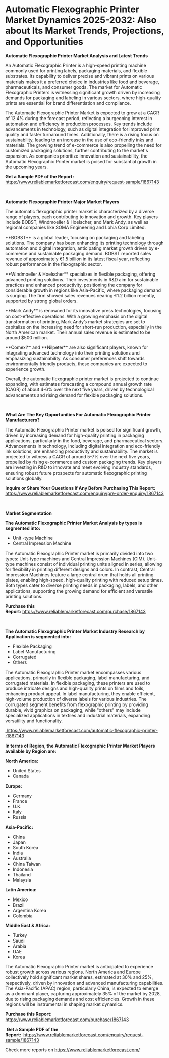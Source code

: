<p><h1>Automatic Flexographic Printer Market Dynamics 2025-2032: Also about Its Market Trends, Projections, and Opportunities</h1></p><p><strong>Automatic Flexographic Printer Market Analysis and Latest Trends</strong></p>
<p><p>An Automatic Flexographic Printer is a high-speed printing machine commonly used for printing labels, packaging materials, and flexible substrates. Its capability to deliver precise and vibrant prints on various materials makes it a preferred choice in industries like food and beverage, pharmaceuticals, and consumer goods. The market for Automatic Flexographic Printers is witnessing significant growth driven by increasing demands for packaging and labeling in various sectors, where high-quality prints are essential for brand differentiation and compliance.</p><p>The Automatic Flexographic Printer Market is expected to grow at a CAGR of 12.4% during the forecast period, reflecting a burgeoning interest in automation and efficiency in production processes. Key trends include advancements in technology, such as digital integration for improved print quality and faster turnaround times. Additionally, there is a rising focus on sustainability, leading to an increase in the use of eco-friendly inks and materials. The growing trend of e-commerce is also propelling the need for customized packaging solutions, further contributing to the market's expansion. As companies prioritize innovation and sustainability, the Automatic Flexographic Printer market is poised for substantial growth in the upcoming years.</p></p>
<p><strong>Get a Sample PDF of the Report:&nbsp;</strong> <a href="https://www.reliablemarketforecast.com/enquiry/request-sample/1867143?utm_campaign=3344&utm_medium=2&utm_source=Github&utm_content=ia&utm_term=12042025&utm_id=automatic-flexographic-printer">https://www.reliablemarketforecast.com/enquiry/request-sample/1867143</a></p>
<p>&nbsp;</p>
<p><strong>Automatic Flexographic Printer Major Market Players</strong></p>
<p><p>The automatic flexographic printer market is characterized by a diverse range of players, each contributing to innovation and growth. Key players include BOBST, Windmoeller & Hoelscher, and Mark Andy, as well as regional companies like SOMA Engineering and Lohia Corp Limited.</p><p>**BOBST** is a global leader, focusing on packaging and labeling solutions. The company has been enhancing its printing technology through automation and digital integration, anticipating market growth driven by e-commerce and sustainable packaging demand. BOBST reported sales revenue of approximately €1.5 billion in its latest fiscal year, reflecting robust performance in the flexographic sector.</p><p>**Windmoeller & Hoelscher** specializes in flexible packaging, offering advanced printing solutions. Their investments in R&D aim for sustainable practices and enhanced productivity, positioning the company for considerable growth in regions like Asia-Pacific, where packaging demand is surging. The firm showed sales revenues nearing €1.2 billion recently, supported by strong global orders.</p><p>**Mark Andy** is renowned for its innovative press technologies, focusing on cost-effective operations. With a growing emphasis on the digital transformation of printing, Mark Andy’s market strategies are set to capitalize on the increasing need for short-run production, especially in the North American market. Their annual sales revenue is estimated to be around $500 million.</p><p>**Comexi** and **Nilpeter** are also significant players, known for integrating advanced technology into their printing solutions and emphasizing sustainability. As consumer preferences shift towards environmentally friendly products, these companies are expected to experience growth.</p><p>Overall, the automatic flexographic printer market is projected to continue expanding, with estimates forecasting a compound annual growth rate (CAGR) of about 4-6% over the next five years, driven by technological advancements and rising demand for flexible packaging solutions.</p></p>
<p>&nbsp;</p>
<p><strong>What Are The Key Opportunities For Automatic Flexographic Printer Manufacturers?</strong></p>
<p><p>The Automatic Flexographic Printer market is poised for significant growth, driven by increasing demand for high-quality printing in packaging applications, particularly in the food, beverage, and pharmaceutical sectors. Advancements in technology, including digital integration and eco-friendly ink solutions, are enhancing productivity and sustainability. The market is projected to witness a CAGR of around 5-7% over the next five years, propelled by rising e-commerce and custom packaging trends. Key players are investing in R&D to innovate and meet evolving industry standards, ensuring robust future prospects for automatic flexographic printing solutions globally.</p></p>
<p><strong>Inquire or Share Your Questions If Any Before Purchasing This Report:</strong> <a href="https://www.reliablemarketforecast.com/enquiry/pre-order-enquiry/1867143?utm_campaign=3344&utm_medium=2&utm_source=Github&utm_content=ia&utm_term=12042025&utm_id=automatic-flexographic-printer">https://www.reliablemarketforecast.com/enquiry/pre-order-enquiry/1867143</a></p>
<p>&nbsp;</p>
<p><strong>Market Segmentation</strong></p>
<p><strong>The Automatic Flexographic Printer Market Analysis by types is segmented into:</strong></p>
<p><ul><li>Unit -type Machine</li><li>Central Impression Machine</li></ul></p>
<p><p>The Automatic Flexographic Printer market is primarily divided into two types: Unit-type machines and Central Impression Machines (CIM). Unit-type machines consist of individual printing units aligned in series, allowing for flexibility in printing different designs and colors. In contrast, Central Impression Machines feature a large central drum that holds all printing plates, enabling high-speed, high-quality printing with reduced setup times. Both types cater to diverse printing needs in packaging, labels, and other applications, supporting the growing demand for efficient and versatile printing solutions.</p></p>
<p><strong>Purchase this Report:&nbsp;</strong><a href="https://www.reliablemarketforecast.com/purchase/1867143?utm_campaign=3344&utm_medium=2&utm_source=Github&utm_content=ia&utm_term=12042025&utm_id=automatic-flexographic-printer">https://www.reliablemarketforecast.com/purchase/1867143</a></p>
<p>&nbsp;</p>
<p><strong>The Automatic Flexographic Printer Market Industry Research by Application is segmented into:</strong></p>
<p><ul><li>Flexible Packaging</li><li>Label Manufacturing</li><li>Corrugated</li><li>Others</li></ul></p>
<p><p>The Automatic Flexographic Printer market encompasses various applications, primarily in flexible packaging, label manufacturing, and corrugated materials. In flexible packaging, these printers are used to produce intricate designs and high-quality prints on films and foils, enhancing product appeal. In label manufacturing, they enable efficient, high-volume production of diverse labels for various industries. The corrugated segment benefits from flexographic printing by providing durable, vivid graphics on packaging, while "others" may include specialized applications in textiles and industrial materials, expanding versatility and functionality.</p></p>
<p><a href="https://www.reliablemarketforecast.com/automatic-flexographic-printer-r1867143?utm_campaign=3344&utm_medium=2&utm_source=Github&utm_content=ia&utm_term=12042025&utm_id=automatic-flexographic-printer">&nbsp;https://www.reliablemarketforecast.com/automatic-flexographic-printer-r1867143</a></p>
<p><strong>In terms of Region, the Automatic Flexographic Printer Market Players available by Region are:</strong></p>
<p>
    <p> <strong> North America: </strong>
        <ul>
            <li>United States</li>
            <li>Canada</li>
        </ul>
        </p> 
    <p> <strong> Europe: </strong>
        <ul>
            <li>Germany</li>
            <li>France</li>
            <li>U.K.</li>
            <li>Italy</li>
            <li>Russia</li>
        </ul>
        </p> 
    <p> <strong> Asia-Pacific: </strong>
        <ul>
            <li>China</li>
            <li>Japan</li>
            <li>South Korea</li>
            <li>India</li>
            <li>Australia</li>
            <li>China Taiwan</li>
            <li>Indonesia</li>
            <li>Thailand</li>
            <li>Malaysia</li>
        </ul>
        </p> 
    <p> <strong> Latin America: </strong>
        <ul>
            <li>Mexico</li>
            <li>Brazil</li>
            <li>Argentina Korea</li>
            <li>Colombia</li>
        </ul>
        </p> 
    <p> <strong> Middle East & Africa: </strong>
        <ul>
            <li>Turkey</li>
            <li>Saudi</li>
            <li>Arabia</li>
            <li>UAE</li>
            <li>Korea</li>
        </ul>
    </p>
    </p>
<p><p>The Automatic Flexographic Printer market is anticipated to experience robust growth across various regions. North America and Europe collectively hold significant market shares, estimated at 30% and 25%, respectively, driven by innovation and advanced manufacturing capabilities. The Asia-Pacific (APAC) region, particularly China, is expected to emerge as a dominant player, capturing approximately 35% of the market by 2028, due to rising packaging demands and cost efficiencies. Growth in these regions will be instrumental in shaping market dynamics.</p></p>
<p><strong>Purchase this Report: </strong><a href="https://www.reliablemarketforecast.com/purchase/1867143?utm_campaign=3344&utm_medium=2&utm_source=Github&utm_content=ia&utm_term=12042025&utm_id=automatic-flexographic-printer">https://www.reliablemarketforecast.com/purchase/1867143</a></p>
<p>&nbsp;<strong>Get a Sample PDF of the Report:&nbsp;&nbsp;</strong><a href="https://www.reliablemarketforecast.com/enquiry/request-sample/1867143?utm_campaign=3344&utm_medium=2&utm_source=Github&utm_content=ia&utm_term=12042025&utm_id=automatic-flexographic-printer">https://www.reliablemarketforecast.com/enquiry/request-sample/1867143</a></p>
<p><strong></strong></p>
<p>Check more reports on <a href="https://www.reliablemarketforecast.com/?utm_campaign=3344&utm_medium=2&utm_source=Github&utm_content=ia&utm_term=12042025&utm_id=automatic-flexographic-printer">https://www.reliablemarketforecast.com/</a></p>